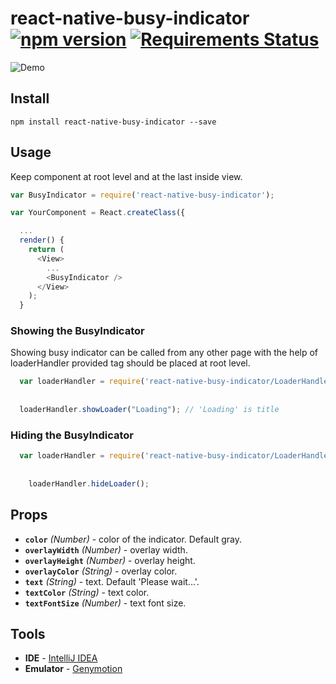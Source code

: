 # react-native-busy-indicator [![npm version](https://badge.fury.io/js/react-native-busy-indicator.svg)](https://badge.fury.io/js/react-native-busy-indicator) [![Requirements Status](https://requires.io/github/Durgaprasad-Budhwani/react-native-busy-indicator/requirements.svg?branch=master)](https://requires.io/github/Durgaprasad-Budhwani/react-native-busy-indicator/requirements/?branch=master)



![Demo](https://raw.githubusercontent.com/Durgaprasad-Budhwani/react-native-busy-indicator/master/demo.png)

## Install
```shell
npm install react-native-busy-indicator --save
```

## Usage
Keep <BusyIndicator /> component at root level and at the last inside view.

```js
var BusyIndicator = require('react-native-busy-indicator');

var YourComponent = React.createClass({

  ...
  render() {
    return (
      <View>
        ... 
        <BusyIndicator />  
      </View>
    );  
  }
```

### Showing the BusyIndicator
Showing busy indicator can be called from any other page with the help of loaderHandler provided <BusyIndicator /> tag should be placed at root level.

```js
  var loaderHandler = require('react-native-busy-indicator/LoaderHandler');
  
  
  loaderHandler.showLoader("Loading"); // 'Loading' is title
```

### Hiding the BusyIndicator
```js
  var loaderHandler = require('react-native-busy-indicator/LoaderHandler');
    
    
    loaderHandler.hideLoader();
```

## Props

- **`color`** _(Number)_ - color of the indicator. Default gray.
- **`overlayWidth`** _(Number)_ - overlay width.
- **`overlayHeight`** _(Number)_ - overlay height.
- **`overlayColor`** _(String)_ - overlay color.
- **`text`** _(String)_ - text. Default 'Please wait...'.
- **`textColor`** _(String)_ - text color.
- **`textFontSize`** _(Number)_ - text font size.

## Tools

- **IDE** - [IntelliJ IDEA ](https://www.jetbrains.com/idea/ "IntelliJ IDEA")
- **Emulator** - [Genymotion](https://www.genymotion.com/ "genymotion")

